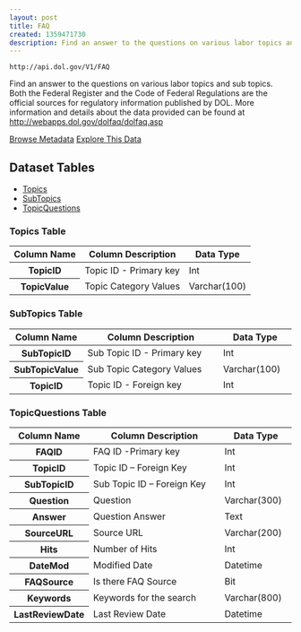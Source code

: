 ```yaml
---
layout: post
title: FAQ
created: 1359471730
description: Find an answer to the questions on various labor topics and sub topics.
---
```


```
http://api.dol.gov/V1/FAQ
```

<p>Find an answer to the questions on various labor topics and sub topics. Both the Federal Register and the Code of Federal Regulations are the official sources for regulatory information published by DOL. More information and details about the data provided can be found at <a href="http://webapps.dol.gov/dolfaq/dolfaq.asp">http://webapps.dol.gov/dolfaq/dolfaq.asp</a></p>


<a href ="http://api.dol.gov/V1/FAQ/$metadata" class="button radius button_dataset">Browse Metadata</a>
<a href ="https://devtools.dol.gov/APISampler/Home/Index1?datasetName=DOL FAQ" class="button radius button_dataset">Explore This Data</a>


## Dataset Tables

- [Topics](#Topics)
- [SubTopics](#SubTopics)
- [TopicQuestions](#TopicQuestions)

<h3><a name="Topics">Topics Table</a></h3>

<table>
	<thead>
		<tr>
			<th>Column Name</th>
			<th>Column Description</th>
			<th>Data Type</th>
		</tr>
	</thead>
	<tbody>
		<tr>
			<th>TopicID</th>
			<td>Topic ID - Primary key</td>
			<td>Int</td>
		</tr>
		<tr>
			<th>TopicValue</th>
			<td>Topic Category Values</td>
			<td>Varchar(100)</td>
		</tr>
	</tbody>
</table>
<h3><a name="SubTopics">SubTopics Table</a></h3>

<table>
	<thead>
		<tr>
			<th width="25%">Column Name</th>
			<th>Column Description</th>
			<th>Data Type</th>
		</tr>
	</thead>
	<tbody>
		<tr>
			<th>SubTopicID</th>
			<td>Sub Topic ID - Primary key</td>
			<td>Int</td>
		</tr>
		<tr>
			<th>SubTopicValue</th>
			<td>Sub Topic Category Values</td>
			<td>Varchar(100)</td>
		</tr>
		<tr>
			<th>TopicID</th>
			<td>Topic ID - Foreign key</td>
			<td>Int</td>
		</tr>
	</tbody>
</table>
<h3><a name="TopicQuestions">TopicQuestions Table</a></h3>

<table>
	<thead>
		<tr>
			<th width="25%">Column Name</th>
			<th>Column Description</th>
			<th>Data Type</th>
		</tr>
	</thead>
	<tbody>
		<tr>
			<th>FAQID</th>
			<td>FAQ ID -Primary key</td>
			<td>Int</td>
		</tr>
		<tr>
			<th>TopicID</th>
			<td>Topic ID – Foreign Key</td>
			<td>Int</td>
		</tr>
		<tr>
			<th>SubTopicID</th>
			<td>Sub Topic ID – Foreign Key</td>
			<td>Int</td>
		</tr>
		<tr>
			<th>Question</th>
			<td>Question</td>
			<td>Varchar(300)</td>
		</tr>
		<tr>
			<th>Answer</th>
			<td>Question Answer</td>
			<td>Text</td>
		</tr>
		<tr>
			<th>SourceURL</th>
			<td>Source URL</td>
			<td>Varchar(200)</td>
		</tr>
		<tr>
			<th>Hits</th>
			<td>Number of Hits</td>
			<td>Int</td>
		</tr>
		<tr>
			<th>DateMod</th>
			<td>Modified Date</td>
			<td>Datetime</td>
		</tr>
		<tr>
			<th>FAQSource</th>
			<td>Is there FAQ Source</td>
			<td>Bit</td>
		</tr>
		<tr>
			<th>Keywords</th>
			<td>Keywords for the search</td>
			<td>Varchar(800)</td>
		</tr>
		<tr>
			<th>LastReviewDate</th>
			<td>Last Review Date</td>
			<td>Datetime</td>
		</tr>
	</tbody>
</table>
